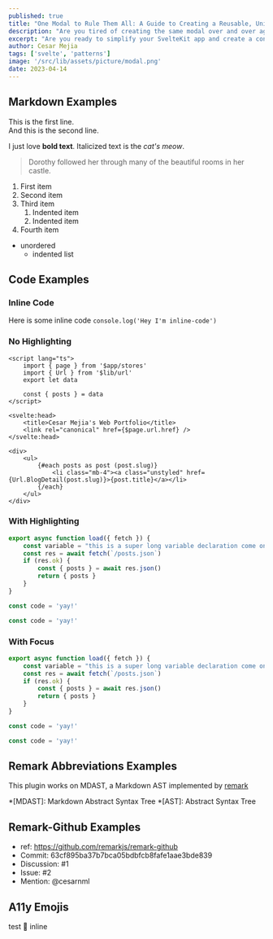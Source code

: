 ```yaml
---
published: true
title: "One Modal to Rule Them All: A Guide to Creating a Reusable, Unified Modal in SvelteKit"
description: "Are you tired of creating the same modal over and over again for each component in your SvelteKit app? With a unified modal, you can simplify your codebase and create a consistent user experience across your app. In this guide, we'll show you how to create a reusable, unified modal that will rule all modals in your SvelteKit app, just like the One Ring in Lord of the Rings."
excerpt: "Are you ready to simplify your SvelteKit app and create a consistent user experience? Look no further than a unified modal! With this powerful component, you can eliminate the need to create individual modals for each component in your app. In this guide, we'll show you how to create a reusable, unified modal that will rule all modals in your SvelteKit app, just like the One Ring in Lord of the Rings. Get ready to streamline your codebase and create a unified user experience that will keep your users engaged."
author: Cesar Mejia
tags: ['svelte', 'patterns']
image: '/src/lib/assets/picture/modal.png'
date: 2023-04-14
---
```


## Markdown Examples

This is the first line.  
And this is the second line.

I just love **bold text**.
Italicized text is the _cat's meow_.

> Dorothy followed her through many of the beautiful rooms in her castle.

1. First item
2. Second item
3. Third item
   1. Indented item
   2. Indented item
4. Fourth item

- unordered
  - indented list

## Code Examples

### Inline Code

Here is some inline code `console.log('Hey I'm inline-code')`
### No Highlighting

```svelte
<script lang="ts">
	import { page } from '$app/stores'
	import { Url } from '$lib/url'
	export let data

	const { posts } = data
</script>

<svelte:head>
	<title>Cesar Mejia's Web Portfolio</title>
	<link rel="canonical" href={$page.url.href} />
</svelte:head>

<div>
	<ul>
		{#each posts as post (post.slug)}
			<li class="mb-4"><a class="unstyled" href={Url.BlogDetail(post.slug)}>{post.title}</a></li>
		{/each}
	</ul>
</div>
```

### With Highlighting

```js {5-7a,3a,4a, 2r, 10n, 12n}
export async function load({ fetch }) {
	const variable = "this is a super long variable declaration come on"
	const res = await fetch(`/posts.json`)
	if (res.ok) {
		const { posts } = await res.json()
		return { posts }
	}
}

const code = 'yay!'

const code = 'yay!'
```

### With Focus
```ts {4-6f}
export async function load({ fetch }) {
	const variable = "this is a super long variable declaration come on"
	const res = await fetch(`/posts.json`)
	if (res.ok) {
		const { posts } = await res.json()
		return { posts }
	}
}

const code = 'yay!'

const code = 'yay!'
```
## Remark Abbreviations Examples

This plugin works on MDAST, a Markdown AST
implemented by [remark](https://github.com/remarkjs/remark)

*[MDAST]: Markdown Abstract Syntax Tree
*[AST]: Abstract Syntax Tree

## Remark-Github Examples

- ref: https://github.com/remarkjs/remark-github
- Commit: 63cf895ba37b7bca05bdbfcb8fafe1aae3bde839
- Discussion: #1
- Issue: #2
- Mention: @cesarnml

## A11y Emojis

test 🙂 inline
